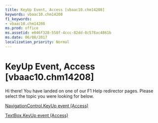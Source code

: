 ```yaml
---
title: KeyUp Event, Access [vbaac10.chm14208]
keywords: vbaac10.chm14208
f1_keywords:
- vbaac10.chm14208
ms.prod: office
ms.assetid: e046f328-558f-4ccc-82dd-0c578ac4861b
ms.date: 06/08/2017
localization_priority: Normal
---
```



# KeyUp Event, Access [vbaac10.chm14208]

Hi there! You have landed on one of our F1 Help redirector pages. Please select the topic you were looking for below.

[NavigationControl.KeyUp event (Access)](http://msdn.microsoft.com/library/35e7a26d-617c-9e51-c246-1830cd180420%28Office.15%29.aspx)

[TextBox.KeyUp event (Access)](http://msdn.microsoft.com/library/2219075d-92e5-a472-c16a-8a99dfd991c2%28Office.15%29.aspx)


